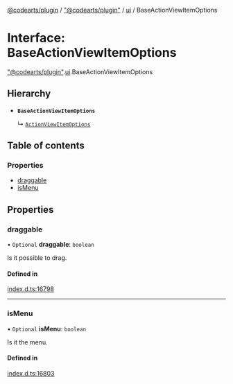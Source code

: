 [@codearts/plugin](../README.md) / ["@codearts/plugin"](../modules/_codearts_plugin_.md) / [ui](../modules/codearts_plugin_.ui.md) / BaseActionViewItemOptions

# Interface: BaseActionViewItemOptions

["@codearts/plugin"](../modules/_codearts_plugin_.md).[ui](../modules/codearts_plugin_.ui.md).BaseActionViewItemOptions

## Hierarchy

- **`BaseActionViewItemOptions`**

  ↳ [`ActionViewItemOptions`](codearts_plugin_.ui.ActionViewItemOptions.md)

## Table of contents

### Properties

- [draggable](codearts_plugin_.ui.BaseActionViewItemOptions.md#draggable)
- [isMenu](codearts_plugin_.ui.BaseActionViewItemOptions.md#ismenu)

## Properties

### draggable

• `Optional` **draggable**: `boolean`

Is it possible to drag.

#### Defined in

[index.d.ts:16798](https://github.com/huaweicloud/cloudide-plugin-api/blob/4d28848/index.d.ts#L16798)

___

### isMenu

• `Optional` **isMenu**: `boolean`

Is it the menu.

#### Defined in

[index.d.ts:16803](https://github.com/huaweicloud/cloudide-plugin-api/blob/4d28848/index.d.ts#L16803)
